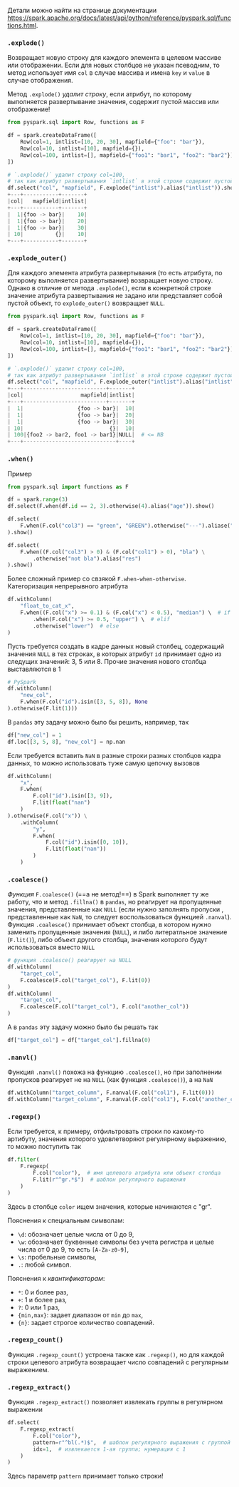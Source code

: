 Детали можно найти на странице документации https://spark.apache.org/docs/latest/api/python/reference/pyspark.sql/functions.html.  
### `.explode()`

Возвращает новую строку для каждого элемента в целевом массиве или отображении. Если для новых столбцов не указан псеводним, то метод использует имя `col` в случае массива и имена `key` и `value` в случае отображения.

Метод `.explode()` _удалит строку_, если атрибут, по которому выполняется развертывание значения, содержит пустой массив или отображение!

```python
from pyspark.sql import Row, functions as F

df = spark.createDataFrame([
    Row(col=1, intlist=[10, 20, 30], mapfield={"foo": "bar"}),
    Row(col=10, intlist=[10], mapfield={}),
    Row(col=100, intlist=[], mapfield={"foo1": "bar1", "foo2": "bar2"}),
])

# `.explode()` удалит строку col=100,
# так как атрибут развертывания `intlist` в этой строке содержит пустой массив
df.select("col", "mapfield", F.explode("intlist").alias("intlist")).show()
+---+-----------+-------+
|col|   mapfield|intlist|
+---+-----------+-------+
|  1|{foo -> bar}|    10|
|  1|{foo -> bar}|    20|
|  1|{foo -> bar}|    30|
| 10|          {}|    10|
+---+-----------+-------+
```

### `.explode_outer()`

Для каждого элемента атрибута развертывания (то есть атрибута, по которому выполняется развертывание) возвращает новую строку. Однако в отличие от метода `.explode()`, если в конкретной строке значение атрибута развертывания не задано или представляет собой пустой объект, то `explode_outer()` возвращает `NULL`.

```python
from pyspark.sql import Row, functions as F

df = spark.createDataFrame([
    Row(col=1, intlist=[10, 20, 30], mapfield={"foo": "bar"}),
    Row(col=10, intlist=[10], mapfield={}),
    Row(col=100, intlist=[], mapfield={"foo1": "bar1", "foo2": "bar2"}),
])

# `.explode()` удалит строку col=100,
# так как атрибут развертывания `intlist` в этой строке содержит пустой массив
df.select("col", "mapfield", F.explode_outer("intlist").alias("intlist")).show()
+---+--------------------------+-------+
|col|                  mapfield|intlist|
+---+--------------------------+-------+
|  1|                 {foo -> bar}|  10|
|  1|                 {foo -> bar}|  20|
|  1|                 {foo -> bar}|  30|
| 10|                           {}|  10|
| 100|{foo2 -> bar2, foo1 -> bar1}|NULL|  # <= NB
+---+-----------------------------+----+
```

### `.when()`

Пример
```python
from pyspark.sql import functions as F

df = spark.range(3)
df.select(F.when(df.id == 2, 3).otherwise(4).alias("age")).show()

df.select(
	F.when(F.col("col3") == "green", "GREEN").otherwise("---").aliase("result")
).show()

df.select(
	F.when((F.col("col3") > 0) & (F.col("col1") > 0), "bla") \
	    .otherwise("not bla").alias("res")
).show()
```

Более сложный пример со свзякой `F.when-when-otherwise`. Категоризация непрерывного атрибута
```python
df.withColumn(
	"float_to_cat_x",
	F.when((F.col("x") >= 0.1) & (F.col("x") < 0.5), "median") \  # if
	    .when(F.col("x") >= 0.5, "upper") \  # elif
	    .otherwise("lower")  # else
)
```

Пусть требуется создать в кадре данных новый столбец, содержащий значения `NULL` в тех строках, в которых атрибут `id` принимает одно из следущих значений: 3, 5 или 8. Прочие значения нового столбца выставляются в 1
```python
# PySpark
df.withColumn(
	"new_col",
	F.when(F.col("id").isin([3, 5, 8]), None
).otherwise(F.lit(1)))
```

В `pandas` эту задачу можно было бы решить, например, так
```python
df["new_col"] = 1
df.loc[[3, 5, 8], "new_col"] = np.nan
```

Если требуется вставить `NaN` в разные строки разных столбцов кадра данных, то можно использовать туже самую цепочку вызовов
```python
df.withColumn(
	"x",
	F.when(
	    F.col("id").isin([3, 9]),
	    F.lit(float("nan")
	)
).otherwise(F.col("x")) \
    .withColumn(
        "y",
        F.when(
            F.col("id").isin([0, 10]),
            F.lit(float("nan"))
        )
    )
```
### `.coalesce()`

_Функция_ `F.coalesce()` (==а не метод!==) в Spark выполняет ту же работу, что и метод `.fillna()` в `pandas`, но реагирует на пропущенные значения, представленные как `NULL` (если нужно заполнять пропуски , представленные как `NaN`, то следует воспользоваться функцией `.nanval`). Функция `.coalesce()` принимает объект столбца, в котором нужно заменить пропущенные значения (`NULL`), и либо литератльное значение (`F.lit()`), либо объект другого столбца, значения которого будут использоваться вместо `NULL`
```python
# функция .coalesce() реагирует на NULL
df.withColumn(
	"target_col",
	F.coalesce(F.col("target_col"), F.lit(0))
)
df.withColumn(
	"target_col",
	F.coalesce(F.col("target_col"), F.col("another_col"))
)
```

А в `pandas` эту задачу можно было бы решать так
```python
df["target_col"] = df["target_col"].fillna(0)
```

### `.nanvl()`

Функция `.nanvl()` похожа на функцию `.coalesce()`, но при заполнении пропусков реагирует не на `NULL` (как функция `.coalesce()`), а на `NaN`
```python
df.withColumn("target_column", F.nanval(F.col("col1"), F.lit(0)))
df.withColumn("target_column", F.nanval(F.col("col1"), F.col("another_column")))
```

### `.regexp()`

Если требуется, к примеру, отфильтровать строки по какому-то артибуту, значения которого удовлетворяют регулярному выражению, то можно поступить так
```python
df.filter(
	F.regexp(
		F.col("color"),  # имя целевого атрибута или объект столбца
	    F.lit(r"^gr.*$")  # шаблон регулярного выражения
	)
)
```
Здесь в столбце `color` ищем значения, которые начинаются с "gr".

Пояснения к специальным символам:
- `\d`: обозначает целые числа от 0 до 9,
-  `\w`: обозначает буквенные символы без учета регистра и целые числа от 0 до 9, то есть `[A-Za-z0-9]`,
- `\s`: пробельные символы,
- `.`: любой символ.

Пояснения к _квантификаторам_:
- `*`: 0 и более раз,
- `+`: 1 и более раз,
- `?`: 0 или 1 раз,
- `{min,max}`: задает диапазон от `min` до `max`,
- `{n}`: задает строгое количество совпадений.

### `.regexp_count()`

Функция `.regexp_count()` устроена также как `.regexp()`, но для каждой строки целевого атрибута возвращает число совпадений с регулярным выражением.

### `.regexp_extract()`

Функция `.regexp_extract()` позволяет извлекать группы в регулярном выражении
```python
df.select(
	F.regexp_extract(
	    F.col("color"),
	    pattern=r"^bl(.*)$",  # шаблон регулярного выражения с группой
        idx=1,  # извлекается 1-ая группа; нумерация с 1
    )
)
```

Здесь параметр `pattern` принимает только строки!



